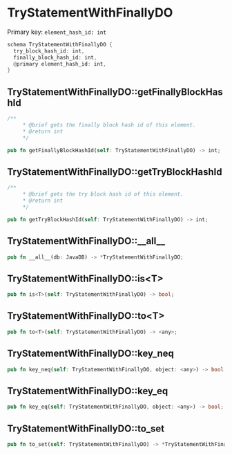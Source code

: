 # TryStatementWithFinallyDO

Primary key: `element_hash_id: int`

```rust
schema TryStatementWithFinallyDO {
  try_block_hash_id: int,
  finally_block_hash_id: int,
  @primary element_hash_id: int,
}
```
## TryStatementWithFinallyDO::getFinallyBlockHashId

```rust
/**
     * @brief gets the finally block hash id of this element.
     * @return int
     */
```
```rust
pub fn getFinallyBlockHashId(self: TryStatementWithFinallyDO) -> int;
```
## TryStatementWithFinallyDO::getTryBlockHashId

```rust
/**
     * @brief gets the try block hash id of this element.
     * @return int
     */
```
```rust
pub fn getTryBlockHashId(self: TryStatementWithFinallyDO) -> int;
```
## TryStatementWithFinallyDO::\_\_all\_\_

```rust
pub fn __all__(db: JavaDB) -> *TryStatementWithFinallyDO;
```
## TryStatementWithFinallyDO::is\<T\>

```rust
pub fn is<T>(self: TryStatementWithFinallyDO) -> bool;
```
## TryStatementWithFinallyDO::to\<T\>

```rust
pub fn to<T>(self: TryStatementWithFinallyDO) -> <any>;
```
## TryStatementWithFinallyDO::key\_neq

```rust
pub fn key_neq(self: TryStatementWithFinallyDO, object: <any>) -> bool;
```
## TryStatementWithFinallyDO::key\_eq

```rust
pub fn key_eq(self: TryStatementWithFinallyDO, object: <any>) -> bool;
```
## TryStatementWithFinallyDO::to\_set

```rust
pub fn to_set(self: TryStatementWithFinallyDO) -> *TryStatementWithFinallyDO;
```
